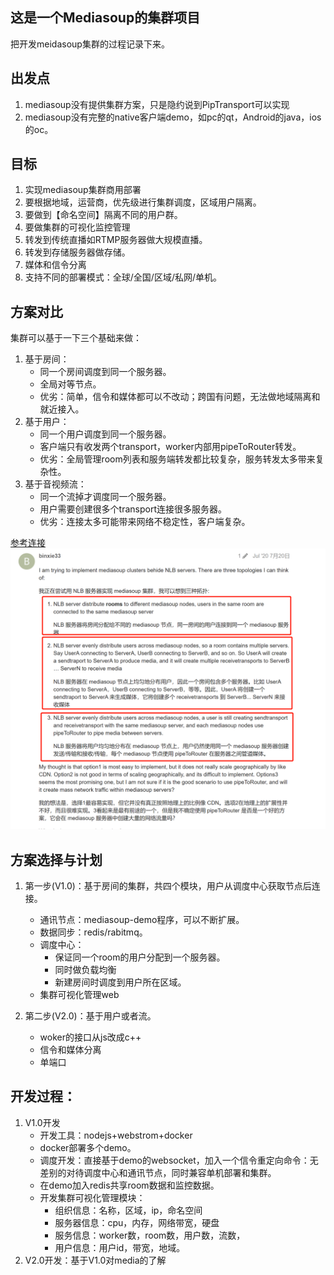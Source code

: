 ## 这是一个Mediasoup的集群项目
把开发meidasoup集群的过程记录下来。

## 出发点
1. mediasoup没有提供集群方案，只是隐约说到PipTransport可以实现
2. mediasoup没有完整的native客户端demo，如pc的qt，Android的java，ios的oc。

## 目标
1. 实现mediasoup集群商用部署
2. 要根据地域，运营商，优先级进行集群调度，区域用户隔离。
3. 要做到【命名空间】隔离不同的用户群。
4. 要做集群的可视化监控管理
5. 转发到传统直播如RTMP服务器做大规模直播。
6. 转发到存储服务器做存储。
7. 媒体和信令分离
8. 支持不同的部署模式：全球/全国/区域/私网/单机。

## 方案对比
集群可以基于一下三个基础来做：
1. 基于房间：
    - 同一个房间调度到同一个服务器。 
    - 全局对等节点。
    - 优劣：简单，信令和媒体都可以不改动；跨国有问题，无法做地域隔离和就近接入。
2. 基于用户：
    - 同一个用户调度到同一个服务器。 
    - 客户端只有收发两个transport，worker内部用pipeToRouter转发。
    - 优劣：全局管理room列表和服务端转发都比较复杂，服务转发太多带来复杂性。
3. 基于音视频流：
    - 同一个流掉才调度同一个服务器。
    - 用户需要创建很多个transport连接很多服务器。
    - 优劣：连接太多可能带来网络不稳定性，客户端复杂。
    
[参考连接](https://mediasoup.discourse.group/t/recommended-mediasoup-cluster-topology/1497)
    ![](.README_images/1.png)
    
## 方案选择与计划
1. 第一步(V1.0)：基于房间的集群，共四个模块，用户从调度中心获取节点后连接。
    - 通讯节点：mediasoup-demo程序，可以不断扩展。
    - 数据同步：redis/rabitmq。
    - 调度中心：
        - 保证同一个room的用户分配到一个服务器。
        - 同时做负载均衡
        - 新建房间时调度到用户所在区域。
    - 集群可视化管理web
   
2. 第二步(V2.0)：基于用户或者流。
    - woker的接口从js改成c++
    - 信令和媒体分离
    - 单端口
## 开发过程：
1. V1.0开发
    - 开发工具：nodejs+webstrom+docker
    - docker部署多个demo。
    - 调度开发：直接基于demo的websocket，加入一个信令重定向命令：无差别的对待调度中心和通讯节点，同时兼容单机部署和集群。
    - 在demo加入redis共享room数据和监控数据。
    - 开发集群可视化管理模块：
        - 组织信息：名称，区域，ip，命名空间
        - 服务器信息：cpu，内存，网络带宽，硬盘
        - 服务信息：worker数，room数，用户数，流数，
        - 用户信息：用户id，带宽，地域。
2. V2.0开发：基于V1.0对media的了解
    


